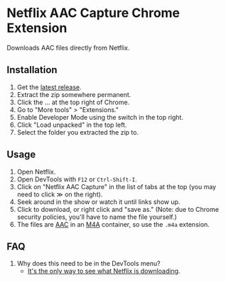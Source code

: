 # Netflix AAC Capture Chrome Extension
Downloads AAC files directly from Netflix.

## Installation
1. Get the [latest release](https://github.com/ribbanya/chrome-netflix-aac-capture/releases).
1. Extract the zip somewhere permanent.
1. Click the … at the top right of Chrome.
1. Go to "More tools" > "Extensions."
1. Enable Developer Mode using the switch in the top right.
1. Click "Load unpacked" in the top left.
1. Select the folder you extracted the zip to.

## Usage
1. Open Netflix.
1. Open DevTools with `F12` or `Ctrl-Shift-I`.
1. Click on "Netflix AAC Capture" in the list of tabs at the top (you may need to click ≫ on the right).
1. Seek around in the show or watch it until links show up.
1. Click to download, or right click and "save as." (Note: due to Chrome security policies, you'll have to name the file yourself.)
1. The files are [AAC](https://en.wikipedia.org/wiki/Advanced_Audio_Coding) in an [M4A](https://en.wikipedia.org/wiki/MPEG-4_Part_14#Filename_extensions) container, so use the `.m4a` extension.

## FAQ
1. Why does this need to be in the DevTools menu?
   - [It's the only way to see what Netflix is downloading](https://stackoverflow.com/a/18446617/5880994).
